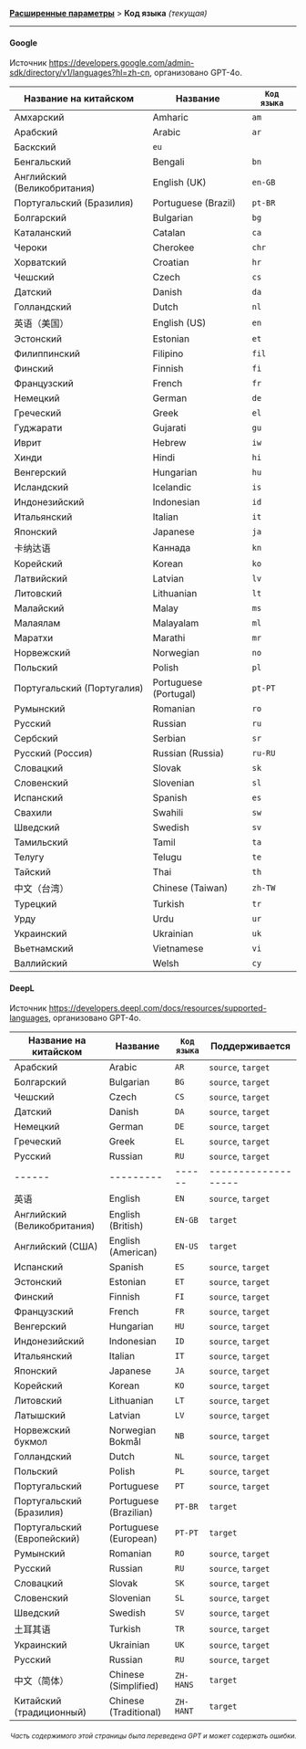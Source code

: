 [**Расширенные параметры**](./introduction.md) > **Код языка** _(текущая)_

---

#### Google

Источник <https://developers.google.com/admin-sdk/directory/v1/languages?hl=zh-cn>, организовано GPT-4o.

| Название на китайском | Название | `Код языка` |
| --- | --- | --- |
| Амхарский | Amharic | `am` |
| Арабский | Arabic | `ar` |
| Баскский | `eu` |
| Бенгальский | Bengali | `bn` |
| Английский (Великобритания) | English (UK) | `en-GB` |
| Португальский (Бразилия) | Portuguese (Brazil) | `pt-BR` |
| Болгарский | Bulgarian | `bg` |
| Каталанский | Catalan | `ca` |
| Чероки | Cherokee | `chr` |
| Хорватский | Croatian | `hr` |
| Чешский | Czech | `cs` |
| Датский | Danish | `da` |
| Голландский | Dutch | `nl` |
| 英语（美国） | English (US) | `en` |
| Эстонский | Estonian | `et` |
| Филиппинский | Filipino | `fil` |
| Финский | Finnish | `fi` |
| Французский | French | `fr` |
| Немецкий | German | `de` |
| Греческий | Greek | `el` |
| Гуджарати | Gujarati | `gu` |
| Иврит | Hebrew | `iw` |
| Хинди | Hindi | `hi` |
| Венгерский | Hungarian | `hu` |
| Исландский | Icelandic | `is` |
| Индонезийский | Indonesian | `id` |
| Итальянский | Italian | `it` |
| Японский | Japanese | `ja` |
| 卡纳达语 | Каннада | `kn` |
| Корейский | Korean | `ko` |
| Латвийский | Latvian | `lv` |
| Литовский | Lithuanian | `lt` |
| Малайский | Malay | `ms` |
| Малаялам | Malayalam | `ml` |
| Маратхи | Marathi | `mr` |
| Норвежский | Norwegian | `no` |
| Польский | Polish | `pl` |
| Португальский (Португалия) | Portuguese (Portugal) | `pt-PT` |
| Румынский | Romanian | `ro` |
| Русский | Russian | `ru` |
| Сербский | Serbian | `sr` |
| Русский (Россия) | Russian (Russia) | `ru-RU` |
| Словацкий | Slovak | `sk` |
| Словенский | Slovenian | `sl` |
| Испанский | Spanish | `es` |
| Свахили | Swahili | `sw` |
| Шведский | Swedish | `sv` |
| Тамильский | Tamil | `ta` |
| Телугу | Telugu | `te` |
| Тайский | Thai | `th` |
| 中文（台湾） | Chinese (Taiwan) | `zh-TW` |
| Турецкий | Turkish | `tr` |
| Урду | Urdu | `ur` |
| Украинский | Ukrainian | `uk` |
| Вьетнамский | Vietnamese | `vi` |
| Валлийский | Welsh | `cy` |


#### DeepL
Источник <https://developers.deepl.com/docs/resources/supported-languages>, организовано GPT-4o.

| Название на китайском | Название | `Код языка` | Поддерживается |
| --- | --- | --- | --- |
| Арабский | Arabic | `AR` | `source`, `target` |
| Болгарский | Bulgarian | `BG` | `source`, `target` |
| Чешский | Czech | `CS` | `source`, `target` |
| Датский | Danish | `DA` | `source`, `target` |
| Немецкий | German | `DE` | `source`, `target` |
| Греческий | Greek | `EL` | `source`, `target` |
| Русский | Russian | `RU` | `source`, `target` |
|------|---------|------|-------------------|------|---------|---------|------|-------------------|
| 英语 | English | `EN` | `source`, `target` | Русский | Russian | `RU` | `source`, `target` |
| Английский (Великобритания) | English (British) | `EN-GB` | `target` |
| Английский (США) | English (American) | `EN-US` | `target` |
| Испанский | Spanish | `ES` | `source`, `target` |
| Эстонский | Estonian | `ET` | `source`, `target` |
| Финский | Finnish | `FI` | `source`, `target` |
| Французский | French | `FR` | `source`, `target` |
| Венгерский | Hungarian | `HU` | `source`, `target` |
| Индонезийский | Indonesian | `ID` | `source`, `target` |
| Итальянский | Italian | `IT` | `source`, `target` |
| Японский | Japanese | `JA` | `source`, `target` |
| Корейский | Korean | `KO` | `source`, `target` |
| Литовский | Lithuanian | `LT` | `source`, `target` |
| Латышский | Latvian | `LV` | `source`, `target` |
| Норвежский букмол | Norwegian Bokmål | `NB` | `source`, `target` |
| Голландский | Dutch | `NL` | `source`, `target` |
| Польский | Polish | `PL` | `source`, `target` |
| Португальский | Portuguese | `PT` | `source`, `target` |
| Португальский (Бразилия) | Portuguese (Brazilian) | `PT-BR` | `target` |
| Португальский (Европейский) | Portuguese (European) | `PT-PT` | `target` |
| Румынский | Romanian | `RO` | `source`, `target` |
| Русский | Russian | `RU` | `source`, `target` |
| Словацкий | Slovak | `SK` | `source`, `target` |
| Словенский | Slovenian | `SL` | `source`, `target` |
| Шведский | Swedish | `SV` | `source`, `target` |
| 土耳其语 | Turkish | `TR` | `source`, `target` |
| Украинский | Ukrainian | `UK` | `source`, `target` |
| Русский | Russian | `RU` | `source`, `target` |
| 中文（简体） | Chinese (Simplified) | `ZH-HANS` | `target` |
| Китайский (традиционный) | Chinese (Traditional) | `ZH-HANT` | `target` |

<div align="right"> 
<h6><small>Часть содержимого этой страницы была переведена GPT и может содержать ошибки.</small></h6>